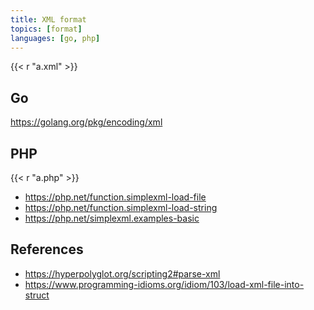 ```yaml
---
title: XML format
topics: [format]
languages: [go, php]
---
```


{{< r "a.xml" >}}

## Go

<https://golang.org/pkg/encoding/xml>

## PHP

{{< r "a.php" >}}

- <https://php.net/function.simplexml-load-file>
- <https://php.net/function.simplexml-load-string>
- <https://php.net/simplexml.examples-basic>

## References

- <https://hyperpolyglot.org/scripting2#parse-xml>
- <https://www.programming-idioms.org/idiom/103/load-xml-file-into-struct>
